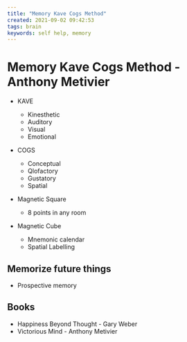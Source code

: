 ```yaml
---
title: "Memory Kave Cogs Method"
created: 2021-09-02 09:42:53
tags: brain
keywords: self help, memory
---
```


# Memory Kave Cogs Method - Anthony Metivier

- KAVE
  - Kinesthetic
  - Auditory
  - Visual
  - Emotional
- COGS
  - Conceptual
  - Qlofactory
  - Gustatory
  - Spatial

- Magnetic Square
  - 8 points in any room
- Magnetic Cube
  - Mnemonic calendar
  - Spatial Labelling

## Memorize future things

- Prospective memory

## Books

- Happiness Beyond Thought - Gary Weber
- Victorious Mind - Anthony Metivier

